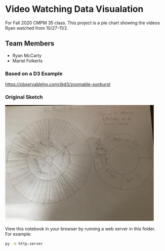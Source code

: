 # Video Watching Data Visualation

For Fall 2020 CMPM 35 class. This project is a pie chart showing the videos Ryan watched from 10/27-11/2.

## Team Members

* Ryan McCarty
* Mariel Folkerts

### Based on a D3 Example

https://observablehq.com/@d3/zoomable-sunburst

### Original Sketch

![Sketch](./sketch.jpg)


View this notebook in your browser by running a web server in this folder. For
example:

~~~sh
py -m http.server
~~~

